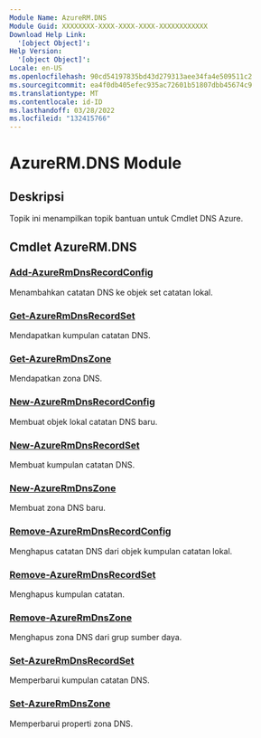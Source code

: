```yaml
---
Module Name: AzureRM.DNS
Module Guid: XXXXXXXX-XXXX-XXXX-XXXX-XXXXXXXXXXXX
Download Help Link:
  '[object Object]': 
Help Version:
  '[object Object]': 
Locale: en-US
ms.openlocfilehash: 90cd54197835bd43d279313aee34fa4e509511c2
ms.sourcegitcommit: ea4f0db405efec935ac72601b51807dbb45674c9
ms.translationtype: MT
ms.contentlocale: id-ID
ms.lasthandoff: 03/28/2022
ms.locfileid: "132415766"
---
```

# AzureRM.DNS Module
## Deskripsi
Topik ini menampilkan topik bantuan untuk Cmdlet DNS Azure.

## Cmdlet AzureRM.DNS
### [Add-AzureRmDnsRecordConfig](Add-AzureRmDnsRecordConfig.md)
Menambahkan catatan DNS ke objek set catatan lokal.

### [Get-AzureRmDnsRecordSet](Get-AzureRmDnsRecordSet.md)
Mendapatkan kumpulan catatan DNS.

### [Get-AzureRmDnsZone](Get-AzureRmDnsZone.md)
Mendapatkan zona DNS.

### [New-AzureRmDnsRecordConfig](New-AzureRmDnsRecordConfig.md)
Membuat objek lokal catatan DNS baru.

### [New-AzureRmDnsRecordSet](New-AzureRmDnsRecordSet.md)
Membuat kumpulan catatan DNS.

### [New-AzureRmDnsZone](New-AzureRmDnsZone.md)
Membuat zona DNS baru.

### [Remove-AzureRmDnsRecordConfig](Remove-AzureRmDnsRecordConfig.md)
Menghapus catatan DNS dari objek kumpulan catatan lokal.

### [Remove-AzureRmDnsRecordSet](Remove-AzureRmDnsRecordSet.md)
Menghapus kumpulan catatan.

### [Remove-AzureRmDnsZone](Remove-AzureRmDnsZone.md)
Menghapus zona DNS dari grup sumber daya.

### [Set-AzureRmDnsRecordSet](Set-AzureRmDnsRecordSet.md)
Memperbarui kumpulan catatan DNS.

### [Set-AzureRmDnsZone](Set-AzureRmDnsZone.md)
Memperbarui properti zona DNS.

